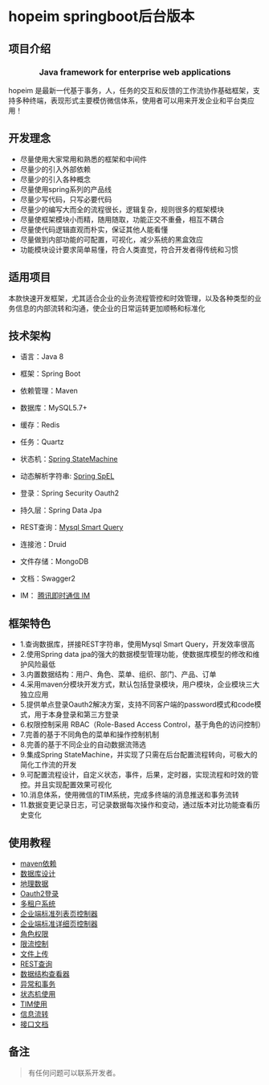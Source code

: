 hopeim springboot后台版本
===============================


项目介绍
-----------------------------------

<h3 align="center">Java framework for enterprise web applications</h3>

hopeim 是最新一代基于事务，人，任务的交互和反馈的工作流协作基础框架，支持多种终端，表现形式主要模仿微信体系，使用者可以用来开发企业和平台类应用！


开发理念
------------------------------------
- 尽量使用大家常用和熟悉的框架和中间件
- 尽量少的引入外部依赖
- 尽量少的引入各种概念
- 尽量使用spring系列的产品线
- 尽量少写代码，只写必要代码
- 尽量少的编写大而全的流程很长，逻辑复杂，规则很多的框架模块
- 尽量使框架模块小而精，随用随取，功能正交不重叠，相互不耦合
- 尽量使代码逻辑直观而朴实，保证其他人能看懂
- 尽量做到内部功能的可配置，可视化，减少系统的黑盒效应
- 功能模块设计要求简单易懂，符合人类直觉，符合开发者得传统和习惯


适用项目
------------------------------------
本款快速开发框架，尤其适合企业的业务流程管控和时效管理，以及各种类型的业务信息的内部流转和沟通，使企业的日常运转更加顺畅和标准化
 
 
技术架构
------------------------------------
- 语言：Java 8

- 框架：Spring Boot

- 依赖管理：Maven

- 数据库：MySQL5.7+ 

- 缓存：Redis

- 任务：Quartz

- 状态机：[Spring StateMachine](https://spring.io/projects/spring-statemachine#overview)

- 动态解析字符串: [Spring SpEL](https://blog.csdn.net/demon7552003/article/details/93378034)

- 登录：Spring Security Oauth2

- 持久层：Spring Data Jpa

- REST查询：[Mysql Smart Query](https://github.com/readme916/spring-jpa-mysql-smart-query)

- 连接池：Druid

- 文件存储：MongoDB

- 文档：Swagger2

- IM：  [腾讯即时通信 IM](https://cloud.tencent.com/document/product/269)


框架特色
------------------------------------
* 1.查询数据库，拼接REST字符串，使用Mysql Smart Query，开发效率很高
* 2.使用Spring data jpa的强大的数据模型管理功能，使数据库模型的修改和维护风险最低
* 3.内置数据结构：用户、角色、菜单、组织、部门、产品、订单
* 4.采用maven分模块开发方式，默认包括登录模块，用户模块，企业模块三大独立应用
* 5.提供单点登录Oauth2解决方案，支持不同客户端的password模式和code模式，用于本身登录和第三方登录
* 6.权限控制采用 RBAC（Role-Based Access Control，基于角色的访问控制）
* 7.完善的基于不同角色的菜单和操作控制机制
* 8.完善的基于不同企业的自动数据流筛选
* 9.集成Spring StateMachine，并实现了只需在后台配置流程转向，可极大的简化工作流的开发
* 9.可配置流程设计，自定义状态，事件，后果，定时器，实现流程和时效的管控。并且实现配置效果可视化
* 10.消息体系，使用微信的TIM系统，完成多终端的消息推送和事务流转
* 11.数据变更记录日志，可记录数据每次操作和变动，通过版本对比功能查看历史变化
 

使用教程
---------------------
* [maven依赖](doc/maven.md)
* [数据库设计](doc/db.md)
* [地理数据](doc/region.md)
* [Oauth2登录](doc/login.md)
* [多租户系统](doc/rent.md)
* [企业端标准列表页控制器](doc/list.md)
* [企业端标准详细页控制器](doc/detail.md)
* [角色权限](doc/authority.md)
* [限流控制](doc/ratelimiter.md)
* [文件上传](doc/file.md)
* [REST查询](https://github.com/readme916/spring-jpa-mysql-smart-query)
* [数据结构查看器](doc/dbparse.md)
* [异常和事务](doc/exception.md)
* [状态机使用](doc/statemachine.md)
* [TIM使用](doc/tim.md)
* [信息流转](doc/flow.md)
* [接口文档](doc/swagger.md)

备注
----

> 有任何问题可以联系开发者。
